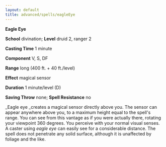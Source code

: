 ```yaml
---
layout: default
title: advanced/spells/eagleEye
---
```

 **Eagle Eye**

**School** divination; **Level** druid 2, ranger 2

**Casting Time** 1 minute

**Component** V, S, DF

**Range** long (400 ft. + 40 ft./level)

**Effect** magical sensor

**Duration** 1 minute/level (D)

**Saving Throw** none; **Spell Resistance** no

_Eagle eye _creates a magical sensor directly above you. The sensor can appear anywhere above you, to a maximum height equal to the spell's range. You can see from this vantage as if you were actually there, rotating your viewpoint 360 degrees. You perceive with your normal visual senses. A caster using _eagle eye_ can easily see for a considerable distance. The spell does not penetrate any solid surface, although it is unaffected by foliage and the like.

